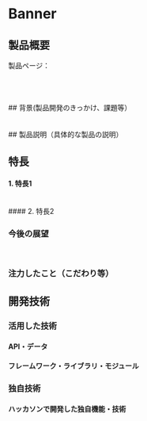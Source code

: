 # Banner



## 製品概要

製品ページ：


<br>
<br>
<br>
## 背景(製品開発のきっかけ、課題等）

<br>
<br>
<br>
## 製品説明（具体的な製品の説明）

## 特長
#### 1. 特長1
<br>
#### 2. 特長2

### 今後の展望

<br>

### 注力したこと（こだわり等）

## 開発技術
### 活用した技術
#### API・データ


#### フレームワーク・ライブラリ・モジュール

### 独自技術
#### ハッカソンで開発した独自機能・技術
